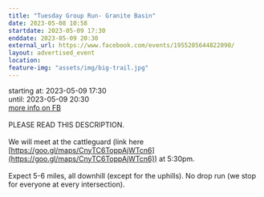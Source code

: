 ```yaml
---
title: "Tuesday Group Run- Granite Basin"
date: 2023-05-08 10:58
startdate: 2023-05-09 17:30
enddate: 2023-05-09 20:30
external_url: https://www.facebook.com/events/1955205644822090/
layout: advertised_event
location: 
feature-img: "assets/img/big-trail.jpg"
---
```


starting at: 2023-05-09 17:30<br>until: 2023-05-09 20:30<br><a href="https://www.facebook.com/events/1955205644822090/">more info on FB</a><br><br>PLEASE READ THIS DESCRIPTION. <br>
  <br>
  We will meet at the cattleguard (link here [https://goo.gl/maps/CnyTC6ToppAjWTcn6](https://goo.gl/maps/CnyTC6ToppAjWTcn6)) at 5&#58;30pm. <br>
  <br>
  Expect 5-6 miles, all downhill (except for the uphills). No drop run (we stop for everyone at every intersection). <br>
  <br>
  <br>
  
